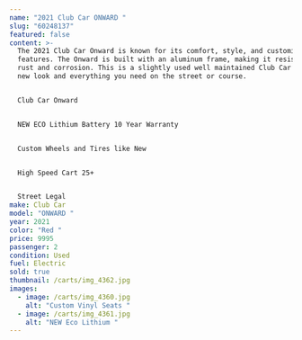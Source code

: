 ```yaml
---
name: "2021 Club Car ONWARD "
slug: "60248137"
featured: false
content: >-
  The 2021 Club Car Onward is known for its comfort, style, and customizable
  features. The Onward is built with an aluminum frame, making it resistant to
  rust and corrosion. This is a slightly used well maintained Club Car with that
  new look and everything you need on the street or course. 


  Club Car Onward 


  NEW ECO Lithium Battery 10 Year Warranty 


  Custom Wheels and Tires like New 


  High Speed Cart 25+


  Street Legal
make: Club Car
model: "ONWARD "
year: 2021
color: "Red "
price: 9995
passenger: 2
condition: Used
fuel: Electric
sold: true
thumbnail: /carts/img_4362.jpg
images:
  - image: /carts/img_4360.jpg
    alt: "Custom Vinyl Seats "
  - image: /carts/img_4361.jpg
    alt: "NEW Eco Lithium "
---
```

